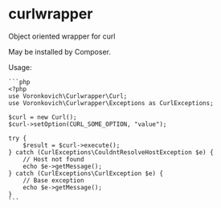 curlwrapper
===========

Object oriented wrapper for curl

May be installed by Composer.

Usage:
    
    ```php
    <?php
    use Voronkovich\Curlwrapper\Curl;
    use Voronkovich\Curlwrapper\Exceptions as CurlExceptions;

    $curl = new Curl();
    $curl->setOption(CURL_SOME_OPTION, "value");

    try {
        $result = $curl->execute();
    } catch (CurlExceptions\CouldntResolveHostException $e) {
        // Host not found
        echo $e->getMessage();
    } catch (CurlExceptions\CurlException $e) {
        // Base exception
        echo $e->getMessage();
    }
    ```
